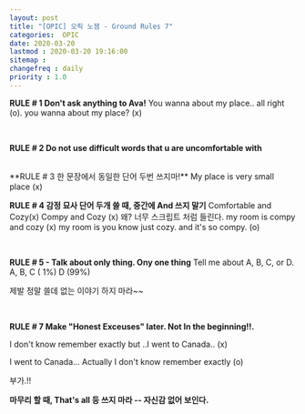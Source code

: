 ```yaml
---
layout: post
title: "[OPIC] 오픽 노잼 - Ground Rules 7"
categories:  OPIC
date: 2020-03-20
lastmod : 2020-03-20 19:16:00
sitemap :
changefreq : daily
priority : 1.0
---
```




**RULE # 1 Don't ask anything to Ava!** 
You wanna about my place.. all right (o). 
you wanna about my place? (x)

<br>

**RULE # 2 Do not use difficult words that u are uncomfortable with** 

<br>
**RULE # 3 한 문장에서 동일한 단어 두번 쓰지마!**
 My place is very small place (x)

<br>

**RULE # 4 감정 묘사 단어 두개 쓸 때, 중간에 And 쓰지 말기** 
 Comfortable and Cozy(x)
 Compy and Cozy (x) 
왜? 너무 스크립트 처럼 들린다. 
 my room is compy and cozy (x)
 my room is you know just cozy. 
 and it's so compy. (o)

<br>

**RULE # 5 - Talk about only thing. Ony one thing**
Tell me about A, B, C, or D.
A, B, C ( 1%) 
D (99%) 

제발 정말 쓸데 없는 이야기 하지 마라~~

<br>

**RULE # 7 Make "Honest Exceuses" later. Not In the beginning!!.**

I don't know remember exactly but ..I went to Canada.. (x)

I went to Canada... Actually I don't know remember exactly (o)

부가.!! 

**마무리 할 때, That's all 등 쓰지 마라 -- 자신감 없어 보인다.** 